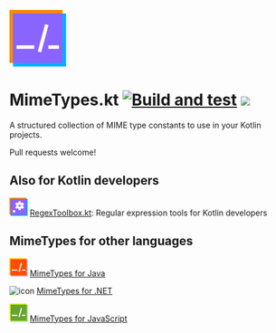 ![icon](artwork/MimeTypes-icon-100.png)

# MimeTypes.kt [![Build and test](https://github.com/markwhitaker/MimeTypes.kt/actions/workflows/build-and-test.yml/badge.svg)](https://github.com/markwhitaker/MimeTypes.kt/actions/workflows/build-and-test.yml) [![](https://jitpack.io/v/markwhitaker/MimeTypes.kt.svg)](https://jitpack.io/#markwhitaker/MimeTypes.kt)


A structured collection of MIME type constants to use in your Kotlin projects.

Pull requests welcome!

## Also for Kotlin developers

![icon](https://raw.githubusercontent.com/markwhitaker/RegexToolbox.kt/main/artwork/RegexToolbox-icon-32.png) [RegexToolbox.kt](https://github.com/markwhitaker/RegexToolbox.kt): Regular expression tools for Kotlin developers

## MimeTypes for other languages

![icon](https://raw.githubusercontent.com/markwhitaker/MimeTypes.Java/master/artwork/MimeTypes-icon-32.png) [MimeTypes for Java](https://github.com/markwhitaker/MimeTypes.Java)

![icon](https://raw.githubusercontent.com/markwhitaker/MimeTypes.NET/master/Artwork/MimeTypes-icon-32.png) [MimeTypes for .NET](https://github.com/markwhitaker/MimeTypes.NET)

![icon](https://raw.githubusercontent.com/markwhitaker/MimeTypes.js/master/artwork/MimeTypes-icon-32.png) [MimeTypes for JavaScript](https://github.com/markwhitaker/MimeTypes.js)
